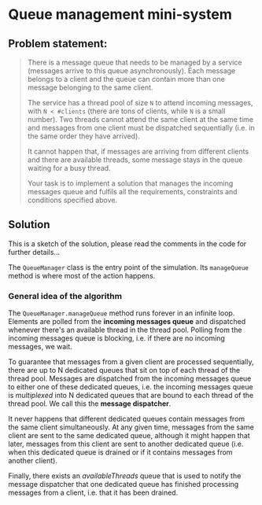 # Queue management mini-system

## Problem statement:
 
>There is a message queue that needs to be managed by a service (messages arrive to this queue asynchronously). Each message belongs to a client and the queue can contain more than one message belonging to the same client.
>
>The service has a thread pool of size `N` to attend incoming messages, with `N < #clients` (there are tons of clients, while `N` is a small number). Two threads cannot attend the same client at the same time and messages from one client must be dispatched sequentially (i.e. in the same order they have arrived).
>
>It cannot happen that, if messages are arriving from different clients and there are available threads, some message stays in the queue waiting for a busy thread.
>
>Your task is to implement a solution that manages the incoming messages queue and fulfils all the requirements, constraints and conditions specified above.

## Solution

This is a sketch of the solution, please read the comments in the code for further details...
 
The `QueueManager` class is the entry point of the simulation. Its `manageQueue` method is where most of the action happens.

### General idea of the algorithm

The `QueueManager.manageQueue` method runs forever in an infinite loop. Elements are polled from the **incoming messages queue** and dispatched whenever there's an available thread in the thread pool. Polling from the incoming messages queue is blocking, i.e. if there are no incoming messages, we wait.

To guarantee that messages from a given client are processed sequentially, there are up to N dedicated queues that sit on top of each thread of the thread pool. Messages are dispatched from the incoming messages queue to either one of these dedicated queues, i.e. the incoming messages queue is *multiplexed* into N dedicated queues that are bound to each thread of the thread pool. We call this the **message dispatcher**.

It never happens that different dedicated queues contain messages from the same client simultaneously. At any given time, messages from the same client are sent to the same dedicated queue, although it might happen that later, messages from this client are sent to another dedicated queue (i.e. when this dedicated queue is drained or if it contains messages from another client).

Finally, there exists an *availableThreads* queue that is used to notify the message dispatcher that one dedicated queue has finished processing messages from a client, i.e. that it has been drained.
